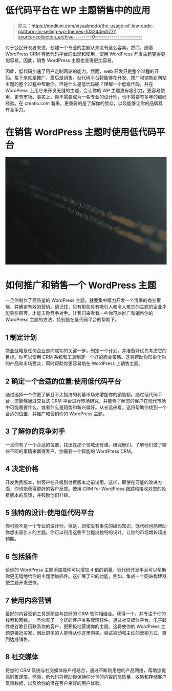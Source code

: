 # 低代码平台在 WP 主题销售中的应用

> 原文：<https://medium.com/visualmodo/the-usage-of-low-code-platform-in-selling-wp-themes-103244ed177?source=collection_archive---------0----------------------->

对于公民开发者来说，创建一个专业的主题从来没有这么容易。然而，随着 WordPress CRM 等低代码平台的出现和使用，使用 WordPress 开发主题变得更加容易。因此，销售 WordPress 主题也变得更加容易。

因此，低代码加速了用户定制网站的能力。然而，web 开发只是整个过程的开始。接下来就是推广，最后是销售。低代码平台将能够在开发、推广和销售新网站主题的整个过程中帮助你。但是什么是低代码呢？理解一个低级代码，并在 WordPress 上用它来开发无缝的主题，会让你的 WP 主题更有吸引力，更容易使用，更有市场。事实上，你不需要成为一名专业的设计师，也不需要有多年的编码经验。在 creatio.com 看来，更重要的是了解你的受众，以及能够让你的品牌具有竞争力。

# 在销售 WordPress 主题时使用低代码平台

![](img/61c830d02f1f8e6f736fabddbcc7828c.png)

# 如何推广和销售一个 WordPress 主题

一旦你制作了高质量的 WordPress 主题，就要集中精力开发一个清晰的商业策略，并确定有效的营销。请记住，只有那些具有吸引人和令人难忘的主题的企业才能吸引顾客，才能击败竞争对手。让我们来看看一些你可以推广和销售你的 WordPress 主题的方法，特别是在低代码平台的帮助下。

## 1 制定计划

商业战略是任何企业走向成功的关键一步。制定一个计划，并准备好优先考虑它的目标。你可以使用 CRM 系统和工具制定一个好的商业策略。这将帮助你形象化你的产品和市场受众，同时帮助你更容易地在 WordPress 上销售主题。

## 2 确定一个合适的位置:使用低代码平台

通过选择一个你更了解且不太拥挤的利基市场来增加你的销售额。通过低代码平台，您能够通过交互式 CRM 平台进行市场研究，并能够了解您的客户在现代市场中可能需要什么，或者什么是趋势和新兴偏好。从长远来看，这将帮助你找到一个合适的位置，并推广和营销你的 WordPress 主题。

## 3 了解你的竞争对手

一旦你有了一个合适的位置，找出在那个领域还有谁。研究他们，了解他们做了哪些不同的事情来赢得客户。你需要一个智能的 WordPress CRM。

## 4 决定价格

开发免费版本，供客户在升级到付费版本之前试用。这样，即使在可能的改进方面，你也能获得更好的客户反馈。使用 CRM for WordPress 跟踪和接收对您的免费版本的反馈，并鼓励他们升级。

## 5 独特的设计:使用低代码平台

你可能不是一个专业的设计师，但是，即使没有事先的编码知识，低代码也能帮助你想出吸引人的主题。你可以利用这些平台提出独特的设计，让你的市场增长超出预期。

## 6 包括插件

给你的 WordPress 主题添加插件可以增加 4 倍的销量。低代码开发平台可以帮助你更无缝地给你的主题添加插件。这扩展了它的功能，例如，集成一个网站构建器使主题开发更快。

## 7 使用内容营销

最好的内容营销工具是那些与良好的 CRM 软件相结合。获得一个，并专注于你的线索和网络。一旦你有了一个好的客户关系管理软件，通过社交媒体平台、电子邮件或谷歌日历联系你的客户，更积极地营销你的主题。这将使你的 WordPress 主题更接近买家，因此更多的人能够从你这里购买。尝试被动和主动的营销方式，直到达成销售。

## 8 社交媒体

将您的 CRM 系统与社交媒体账户相结合，通过不断利用您的产品网络，帮助您提高销售速度。然而，低代码将帮助你保持你分享的内容的高质量，收集和存储客户反馈数据，以及给你的潜在客户良好的用户体验。
